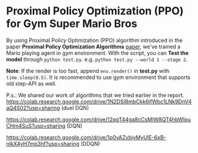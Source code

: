 # Proximal Policy Optimization (PPO) for Gym Super Mario Bros

By using Proximal Policy Optimization (PPO) algorithm introduced in the paper **Proximal Policy Optimization Algorithms** [paper](https://arxiv.org/abs/1707.06347), we've trained a Mario playing agent in gym environment.
With the script, you can **Test the model** through `python test.py`. e.g. `python test.py --world 1 --stage 2`.

**Note**: If the render is too fast, append `env.render()` in **test.py** with `time.sleep(0.5)`. It is recommended to use gym environment that supports old step-API as well.

P.s.: We shared our work of algorithms that we tried earlier in the report.
https://colab.research.google.com/drive/1N2DSl8mbCkk6jfWbc1LNk9DnV4aQ4S02?usp=sharing
(duel DQN)

https://colab.research.google.com/drive/12qgT44ga8cCsMlW8QT4hbWlquCHm4SuS?usp=sharing
(DQN)

https://colab.research.google.com/drive/1p0vAZvbjvMyUlE-6xB-nlkX4yH7mp3hf?usp=sharing
(DDQN)
